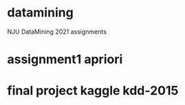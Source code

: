 # datamining
NJU DataMining 2021 assignments
# assignment1 apriori 
# final project kaggle kdd-2015 
